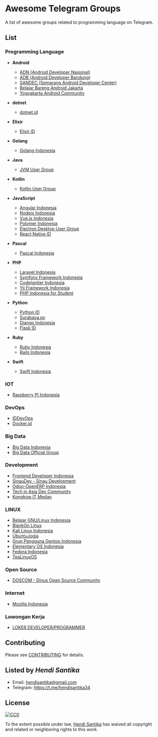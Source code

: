 # Awesome Telegram Groups

A list of awesome groups related to programming language on Telegram.

## List

### Programming Language
* **Android**
  + [ADN (Android Developer Nasional)](https://t.me/androiddevelopernasional)
  + [ADB (Android Developer Bandung)](https://t.me/androidDevBdg)
  + [SANDEC (Semarang Android Developer Center)](https://t.me/AndroidSemarang)
  + [Belajar Bareng Android Jakarta](https://t.me/BelajarBarengAndroid)
  + [Yogyakarta Android Community](https://t.me/YogyakartaAndroidComunity)
  
* **dotnet**
  + [dotnet.id](https://t.me/dotnetusergroup)

* **Elixir**
  + [Elixir ID](https://t.me/elixir_id)
  
* **Golang**
  + [Golang Indonesia](https://t.me/golangID)

* **Java**
  + [JVM User Group](https://t.me/JVMUserGroup)

* **Kotlin**
  + [Kotlin User Group](https://t.me/KotlinID)
  
* **JavaScript**
  + [Angular Indonesia](https://t.me/AngularID)
  + [Nodejs Indonesia](https://t.me/nodejsid)
  + [Vue.js Indonesia](https://t.me/vuejsid)
  + [Polymer Indonesia](https://t.me/polymer_id)
  + [Electron Desktop User Group](https://t.me/electronatom)
  + [React Native ID](https://t.me/reactnative_id)

* **Pascal**
  + [Pascal Indonesia](https://t.me/PascalID)
  
* **PHP**
  + [Laravel Indonesia](https://t.me/laravelindonesia)
  + [Symfony Framework Indonesia](https://t.me/symfonyid)
  + [CodeIgniter Indonesia](https://t.me/codeigniterindonesia)
  + [Yii Framework Indonesia](https://t.me/YiiFrameworkIndonesia)
  + [PHP Indonesia for Student](https://t.me/PHPIDforStudent)
  
* **Python**
  + [Python ID](https://t.me/pythonID)
  + [Surabaya.py](https://t.me/surabayadotpy)
  + [Django Indonesia](https://t.me/DjangoID)
  + [Flask ID](https://t.me/flaskid)
  
* **Ruby**
  + [Ruby Indonesia](https://t.me/RubyID)
  + [Rails Indonesia](https://t.me/RailsID)

* **Swift**
  + [Swift Indonesia](https://t.me/swiftID)
  
### IOT
* [Raspberry PI Indonesia](https://t.me/raspberrypi_id)

### DevOps
* [IDDevOps](https://t.me/IDDevOps)
* [Docker.id](https://t.me/dockerid)

### Big Data
* [Big Data Indonesia](https://t.me/bigdataID)
* [Big Data Official Group](https://t.me/idbigdata)

### Development
* [Frontend Developer Indonesia](https://t.me/FrontEndID)
* [SinauDev - Sinau Development](https://t.me/sinaudev)
* [Odoo-OpenERP Indonesia](https://t.me/odooindonesia)
* [Tech in Asia Dev Community](https://t.me/TIAdevcommunity)
* [Kongkow IT Medan](https://t.me/kongkowITMedan)

### LINUX
* [Belajar GNU/Linux Indonesia ](https://t.me/GNULinuxIndonesia)
* [BlankOn Linux](https://t.me/BlankOnLinux)
* [Kali Linux Indonesia](https://t.me/KaliLinuxID)
* [UbuntuJogja](https://telegram.me/joinchat/ABpxeD2F4kwRKrOb1cdl8Q)
* [Grup Pengguna Gentoo Indonesia](https://t.me/GPG_Indonesia)
* [Elementary OS Indonesia](https://t.me/elementaryID)
* [Fedora Indonesia](https://t.me/FedoraID)
* [TeaLinuxOS](https://t.me/joinchat/AAAAAEFFHm4-NdDP7aRREA)

### Open Source
* [DOSCOM - Dinus Open Source Community](https://t.me/doscomedia)

### Internet
* [Mozilla Indonesia](https://telegram.me/joinchat/Ajo_iUCyG9017TfYmzSrIA)

### Lowongan Kerja
* [LOKER DEVELOPER/PROGRAMMER](https://t.me/LokerDeveloper)

## Contributing
Please see [CONTRIBUTING](CONTRIBUTING.md) for details.

## Listed by *Hendi Santika*
- Email: hendisantika@gmail.com
- Telegram: https://t.me/hendisantika34

## License

[![CC0](https://i.creativecommons.org/p/zero/1.0/88x31.png)](https://creativecommons.org/publicdomain/zero/1.0/)

To the extent possible under law, [Hendi Santika](https://github.com/hendisantika) has waived all copyright and related or neighboring rights to this work.
